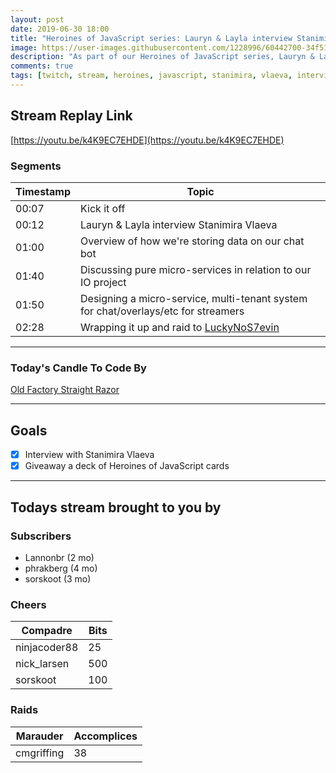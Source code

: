 ```yaml
---
layout: post
date: 2019-06-30 18:00
title: "Heroines of JavaScript series: Lauryn & Layla interview Stanimira Vlaeva"
image: https://user-images.githubusercontent.com/1228996/60442700-34f51500-9bdf-11e9-92b7-c2a967baf772.png
description: "As part of our Heroines of JavaScript series, Lauryn & Layla interview Stanimira Vlaeva."
comments: true
tags: [twitch, stream, heroines, javascript, stanimira, vlaeva, interview]
---
```


## Stream Replay Link

[https://youtu.be/k4K9EC7EHDE](https://youtu.be/k4K9EC7EHDE)

<!--more-->

### Segments

| Timestamp | Topic                                                                                   |
| ---       | ---                                                                                     |
| 00:07     | Kick it off                                                                             |
| 00:12     | Lauryn & Layla interview Stanimira Vlaeva                                               |
| 01:00     | Overview of how we're storing data on our chat bot                                      |
| 01:40     | Discussing pure micro-services in relation to our IO project                            |
| 01:50     | Designing a micro-service, multi-tenant system for chat/overlays/etc for streamers      |
| 02:28     | Wrapping it up and raid to [LuckyNoS7evin](https://twitch.tv/LuckyNoS7evin)             |

---

### Today's Candle To Code By

[Old Factory Straight Razor](https://amzn.to/2IHHPNJ)

---

## Goals

- [x] Interview with Stanimira Vlaeva
- [x] Giveaway a deck of Heroines of JavaScript cards

---

## Todays stream brought to you by

### Subscribers

- Lannonbr (2 mo)
- phrakberg (4 mo)
- sorskoot (3 mo)

### Cheers

| Compadre      | Bits      |
| ---           | ---       |
| ninjacoder88  | 25        |
| nick_larsen   | 500       |
| sorskoot      | 100       |

### Raids

| Marauder      | Accomplices   |
| ---           | ---           |
| cmgriffing    | 38            |
